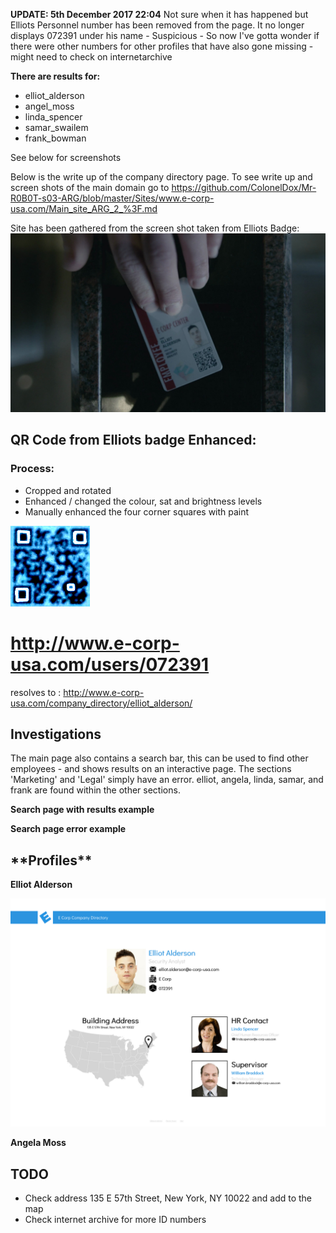 **UPDATE: 5th December 2017 22:04** Not sure when it has happened but Elliots Personnel number has been removed from the page. It no longer displays 072391 under his name - Suspicious - So now I've gotta wonder if there were other numbers for other profiles that have also gone missing - might need to check on internetarchive

**There are results for:**
- elliot_alderson
- angel_moss
- linda_spencer
- samar_swailem
- frank_bowman

See below for screenshots

Below is the write up of the company directory page. 
To see write up and screen shots of the main domain go to https://github.com/ColonelDox/Mr-R0B0T-s03-ARG/blob/master/Sites/www.e-corp-usa.com/Main_site_ARG_2_%3F.md

Site has been gathered from the screen shot taken from Elliots Badge:
![Image of Elliots Badge](https://github.com/ColonelDox/Mr-R0B0T-s03-ARG/blob/master/Sites/www.e-corp-usa.com/Elliots_ID_badge.jpg)


## QR Code from Elliots badge Enhanced:
### Process:
* Cropped and rotated
* Enhanced / changed  the colour, sat and brightness levels
* Manually enhanced the four corner squares with paint

![Image of Elliots Badge](https://github.com/ColonelDox/Mr-R0B0T-s03-ARG/blob/master/Sites/www.e-corp-usa.com/Elliots_QR-Enhanced.png)

# http://www.e-corp-usa.com/users/072391
resolves to : http://www.e-corp-usa.com/company_directory/elliot_alderson/

Investigations
---------------

The main page also contains a search bar, this can be used to find other employees - and shows results on an interactive page. The sections 'Marketing' and 'Legal' simply have an error.  elliot, angela, linda, samar, and frank are found within the other sections. 

**Search page with results example**

**Search page error example**



<h2>**Profiles**</h2>

**Elliot Alderson**

![elliot](https://github.com/ColonelDox/Mr-R0B0T-s03-ARG/blob/master/Sites/www.e-corp-usa.com/screenshot-www.e-corp-usa.com-2017-10-31-10-36-05.png)

**Angela Moss**


TODO
--
- Check address 135 E 57th Street, New York, NY 10022 and add to the map
- Check internet archive for more ID numbers


